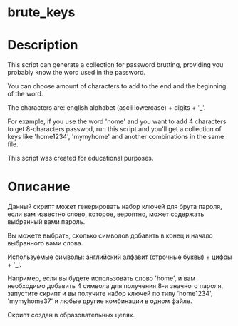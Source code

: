 # brute_keys


# Description 
This script can generate a collection for password brutting, providing you probably know the word used in the password.

You can choose amount of characters to add to the end and the beginning of the word.

The characters are: english alphabet (ascii lowercase) + digits + '_'.

For example, if you use the word 'home' and you want to add 4 characters to get 8-characters passwod, run this script and you'll get a collection of keys like 'home1234', 'mymyhome' and another combinations in the same file.

This script was created for educational purposes.


# Описание

Данный скрипт может генерировать набор ключей для брута пароля, если вам известно слово, которое, вероятно, может содержать выбранный вами пароль. 

Вы можете выбрать, сколько символов добавить в конец и начало выбранного вами слова.

Используемые символы: английский алфавит (строчные буквы) + цифры + '_'.

Например, если вы будете использовать слово 'home', и вам необходимо добавить 4 символа для получения 8-и значного пароля, запустите скрипт и вы получите набор ключей по типу 'home1234', 'mymyhome37' и любые другие комбинации в одном файле. 

Скрипт создан в образовательных целях. 
